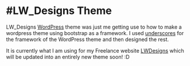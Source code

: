 
#LW_Designs Theme
===


LW_Designs [WordPress](http://wordpress.org) theme was just me getting use to how to make
a wordpress theme using bootstrap as a framework. I used 
[underscores](http://underscores.me) for the framework of the WordPress theme 
and then designed the rest.

It is currently what I am using for my Freelance website [LWDesigns](https://vlw2.com)
which will be updated into an entirely new theme soon! :D






